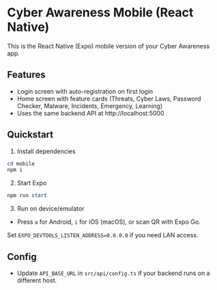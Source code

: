 # Cyber Awareness Mobile (React Native)

This is the React Native (Expo) mobile version of your Cyber Awareness app.

## Features
- Login screen with auto-registration on first login
- Home screen with feature cards (Threats, Cyber Laws, Password Checker, Malware, Incidents, Emergency, Learning)
- Uses the same backend API at http://localhost:5000

## Quickstart

1. Install dependencies
```powershell
cd mobile
npm i
```

2. Start Expo
```powershell
npm run start
```

3. Run on device/emulator
- Press `a` for Android, `i` for iOS (macOS), or scan QR with Expo Go.

Set `EXPO_DEVTOOLS_LISTEN_ADDRESS=0.0.0.0` if you need LAN access.

## Config
- Update `API_BASE_URL` in `src/api/config.ts` if your backend runs on a different host.
